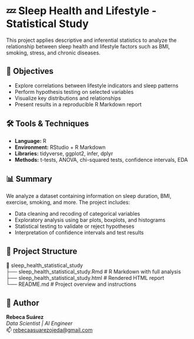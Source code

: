 # 💤 Sleep Health and Lifestyle - Statistical Study

This project applies descriptive and inferential statistics to analyze the relationship between sleep health and lifestyle factors such as BMI, smoking, stress, and chronic diseases.

## 🧠 Objectives

- Explore correlations between lifestyle indicators and sleep patterns
- Perform hypothesis testing on selected variables
- Visualize key distributions and relationships
- Present results in a reproducible R Markdown report

## 🛠️ Tools & Techniques

- **Language:** R  
- **Environment:** RStudio + R Markdown  
- **Libraries:** tidyverse, ggplot2, infer, dplyr  
- **Methods:** t-tests, ANOVA, chi-squared tests, confidence intervals, EDA

## 📊 Summary

We analyze a dataset containing information on sleep duration, BMI, exercise, smoking, and more. The project includes:

- Data cleaning and recoding of categorical variables
- Exploratory analysis using bar plots, boxplots, and histograms
- Statistical testing to validate or reject hypotheses
- Interpretation of confidence intervals and test results

## 📁 Project Structure

📂 sleep_health_statistical_study  
├── sleep_health_statistical_study.Rmd      # R Markdown with full analysis  
├── sleep_health_statistical_study.html     # Rendered HTML report  
└── README.md                               # Project overview and instructions

## 📌 Author

**Rebeca Suárez**  
*Data Scientist | AI Engineer*  
📫 rebecaasuarezojeda@gmail.com
